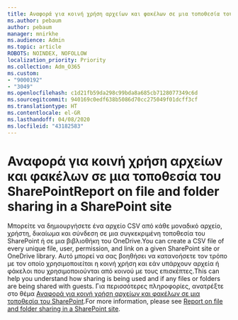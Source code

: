```yaml
---
title: Αναφορά για κοινή χρήση αρχείων και φακέλων σε μια τοποθεσία του SharePoint
ms.author: pebaum
author: pebaum
manager: mnirkhe
ms.audience: Admin
ms.topic: article
ROBOTS: NOINDEX, NOFOLLOW
localization_priority: Priority
ms.collection: Adm_O365
ms.custom:
- "9000192"
- "3049"
ms.openlocfilehash: c1d21fb59da298c99bda8a685cb7128077349c6d
ms.sourcegitcommit: 940169c0edf638b5086d70cc275049f01dcff3cf
ms.translationtype: HT
ms.contentlocale: el-GR
ms.lasthandoff: 04/08/2020
ms.locfileid: "43182583"
---
```

# <a name="report-on-file-and-folder-sharing-in-a-sharepoint-site"></a><span data-ttu-id="41536-102">Αναφορά για κοινή χρήση αρχείων και φακέλων σε μια τοποθεσία του SharePoint</span><span class="sxs-lookup"><span data-stu-id="41536-102">Report on file and folder sharing in a SharePoint site</span></span>

<span data-ttu-id="41536-103">Μπορείτε να δημιουργήσετε ένα αρχείο CSV από κάθε μοναδικό αρχείο, χρήστη, δικαίωμα και σύνδεση σε μια συγκεκριμένη τοποθεσία του SharePoint ή σε μια βιβλιοθήκη του OneDrive.</span><span class="sxs-lookup"><span data-stu-id="41536-103">You can create a CSV file of every unique file, user, permission, and link on a given SharePoint site or OneDrive library.</span></span> <span data-ttu-id="41536-104">Αυτό μπορεί να σας βοηθήσει να κατανοήσετε τον τρόπο με τον οποίο χρησιμοποιείται η κοινή χρήση και εάν υπάρχουν αρχεία ή φάκελοι που χρησιμοποιούνται από κοινού με τους επισκέπτες.</span><span class="sxs-lookup"><span data-stu-id="41536-104">This can help you understand how sharing is being used and if any files or folders are being shared with guests.</span></span> <span data-ttu-id="41536-105">Για περισσότερες πληροφορίες, ανατρέξτε στο θέμα [Αναφορά για κοινή χρήση αρχείων και φακέλων σε μια τοποθεσία του SharePoint](https://docs.microsoft.com/sharepoint/sharing-reports).</span><span class="sxs-lookup"><span data-stu-id="41536-105">For more information, please see [Report on file and folder sharing in a SharePoint site](https://docs.microsoft.com/sharepoint/sharing-reports).</span></span>
